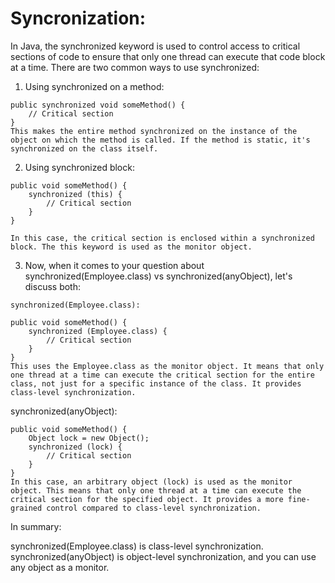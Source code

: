 # Syncronization:

In Java, the synchronized keyword is used to control access to critical sections of code to ensure that only one thread can execute that code block at a time. There are two common ways to use synchronized:

1. Using synchronized on a method:

```
public synchronized void someMethod() {
    // Critical section
}
This makes the entire method synchronized on the instance of the object on which the method is called. If the method is static, it's synchronized on the class itself.
```
2. Using synchronized block:

```
public void someMethod() {
    synchronized (this) {
        // Critical section
    }
}

In this case, the critical section is enclosed within a synchronized block. The this keyword is used as the monitor object.
```

 3. Now, when it comes to your question about synchronized(Employee.class) vs synchronized(anyObject), let's discuss both:
```
synchronized(Employee.class):

public void someMethod() {
    synchronized (Employee.class) {
        // Critical section
    }
}
This uses the Employee.class as the monitor object. It means that only one thread at a time can execute the critical section for the entire class, not just for a specific instance of the class. It provides class-level synchronization.
```

synchronized(anyObject):

```
public void someMethod() {
    Object lock = new Object();
    synchronized (lock) {
        // Critical section
    }
}
In this case, an arbitrary object (lock) is used as the monitor object. This means that only one thread at a time can execute the critical section for the specified object. It provides a more fine-grained control compared to class-level synchronization.
```
In summary:

synchronized(Employee.class) is class-level synchronization.
synchronized(anyObject) is object-level synchronization, and you can use any object as a monitor.
